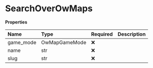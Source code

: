 # SearchOverOwMaps

**Properties**

| Name      | Type          | Required | Description |
| :-------- | :------------ | :------- | :---------- |
| game_mode | OwMapGameMode | ❌       |             |
| name      | str           | ❌       |             |
| slug      | str           | ❌       |             |
